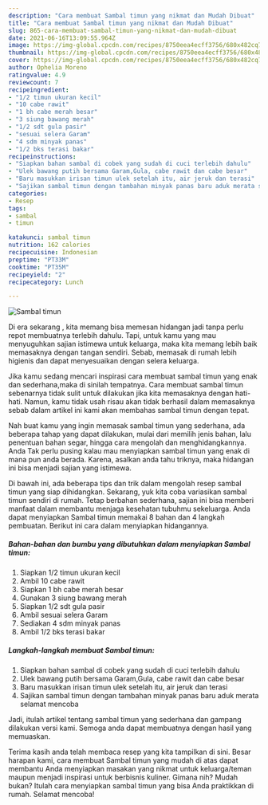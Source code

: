```yaml
---
description: "Cara membuat Sambal timun yang nikmat dan Mudah Dibuat"
title: "Cara membuat Sambal timun yang nikmat dan Mudah Dibuat"
slug: 865-cara-membuat-sambal-timun-yang-nikmat-dan-mudah-dibuat
date: 2021-06-16T13:09:55.964Z
image: https://img-global.cpcdn.com/recipes/8750eea4ecff3756/680x482cq70/sambal-timun-foto-resep-utama.jpg
thumbnail: https://img-global.cpcdn.com/recipes/8750eea4ecff3756/680x482cq70/sambal-timun-foto-resep-utama.jpg
cover: https://img-global.cpcdn.com/recipes/8750eea4ecff3756/680x482cq70/sambal-timun-foto-resep-utama.jpg
author: Ophelia Moreno
ratingvalue: 4.9
reviewcount: 7
recipeingredient:
- "1/2 timun ukuran kecil"
- "10 cabe rawit"
- "1 bh cabe merah besar"
- "3 siung bawang merah"
- "1/2 sdt gula pasir"
- "sesuai selera Garam"
- "4 sdm minyak panas"
- "1/2 bks terasi bakar"
recipeinstructions:
- "Siapkan bahan sambal di cobek yang sudah di cuci terlebih dahulu"
- "Ulek bawang putih bersama Garam,Gula, cabe rawit dan cabe besar"
- "Baru masukkan irisan timun ulek setelah itu, air jeruk dan terasi"
- "Sajikan sambal timun dengan tambahan minyak panas baru aduk merata selamat mencoba"
categories:
- Resep
tags:
- sambal
- timun

katakunci: sambal timun 
nutrition: 162 calories
recipecuisine: Indonesian
preptime: "PT33M"
cooktime: "PT35M"
recipeyield: "2"
recipecategory: Lunch

---
```



![Sambal timun](https://img-global.cpcdn.com/recipes/8750eea4ecff3756/680x482cq70/sambal-timun-foto-resep-utama.jpg)

Di era  sekarang , kita memang bisa memesan hidangan jadi tanpa perlu repot membuatnya terlebih dahulu. Tapi, untuk kamu yang mau menyuguhkan sajian istimewa untuk keluarga, maka kita memang lebih baik memasaknya dengan tangan sendiri. Sebab, memasak di rumah lebih higienis dan dapat menyesuaikan dengan selera keluarga.

Jika kamu sedang mencari inspirasi cara membuat sambal timun yang enak dan sederhana,maka di sinilah tempatnya. Cara membuat sambal timun  sebenarnya tidak sulit untuk dilakukan jika kita memasaknya dengan hati-hati. Namun, kamu tidak usah risau akan tidak berhasil dalam memasaknya 
sebab dalam artikel ini kami akan membahas sambal timun dengan tepat.  



Nah buat kamu yang ingin memasak sambal timun yang sederhana, ada beberapa tahap yang dapat dilakukan, mulai dari memilih jenis bahan, lalu penentuan bahan segar, hingga cara mengolah dan menghidangkannya. Anda Tak perlu pusing kalau mau menyiapkan sambal timun yang enak di mana pun anda berada. Karena, asalkan anda  tahu triknya, maka hidangan ini bisa menjadi sajian yang istimewa.

Di bawah ini, ada beberapa tips dan trik dalam mengolah resep sambal timun yang siap dihidangkan. Sekarang, yuk kita coba variasikan sambal timun sendiri di rumah. Tetap berbahan sederhana, sajian ini bisa memberi manfaat dalam membantu menjaga kesehatan tubuhmu sekeluarga. Anda dapat menyiapkan Sambal timun memakai 8 bahan dan 4 langkah pembuatan. Berikut ini cara dalam menyiapkan hidangannya.

<!--inarticleads1-->

##### Bahan-bahan dan bumbu yang dibutuhkan dalam menyiapkan Sambal timun:

1. Siapkan 1/2 timun ukuran kecil
1. Ambil 10 cabe rawit
1. Siapkan 1 bh cabe merah besar
1. Gunakan 3 siung bawang merah
1. Siapkan 1/2 sdt gula pasir
1. Ambil sesuai selera Garam
1. Sediakan 4 sdm minyak panas
1. Ambil 1/2 bks terasi bakar




<!--inarticleads2-->

##### Langkah-langkah membuat Sambal timun:

1. Siapkan bahan sambal di cobek yang sudah di cuci terlebih dahulu
1. Ulek bawang putih bersama Garam,Gula, cabe rawit dan cabe besar
1. Baru masukkan irisan timun ulek setelah itu, air jeruk dan terasi
1. Sajikan sambal timun dengan tambahan minyak panas baru aduk merata selamat mencoba




Jadi, itulah artikel tentang  sambal timun  yang sederhana dan gampang dilakukan versi kami. Semoga anda dapat membuatnya dengan hasil yang memuaskan. 

Terima kasih anda telah membaca resep yang kita tampilkan di sini. Besar harapan kami, cara membuat  Sambal timun yang mudah di atas dapat membantu Anda menyiapkan masakan yang nikmat untuk keluarga/teman maupun menjadi inspirasi untuk berbisnis kuliner. Gimana nih? Mudah bukan? Itulah cara menyiapkan sambal timun yang bisa Anda praktikkan di rumah. Selamat mencoba!

